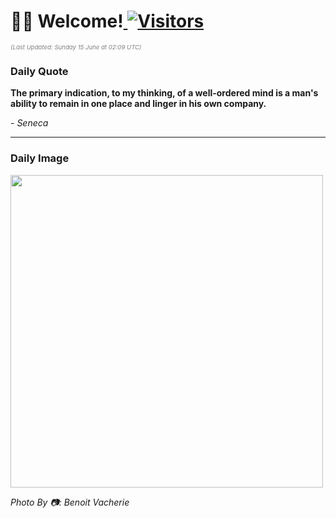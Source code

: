 <h1>👋🏽 Welcome!<a href="https://github.com/OmitNomis/"> <img src="https://visitor-badge.laobi.icu/badge?page_id=OmitNomis" alt="Visitors"></a></h1>

<i><p style="font-size: 0.6rem; color:gray">(Last Updated: Sunday 15 June at 02:09 UTC)</p></i>

<h3> Daily Quote </h3>
<b><p>The primary indication, to my thinking, of a well-ordered mind is a man&#39;s ability to remain in one place and linger in his own company.</p></b>
<i><caption style="font-size: 0.8rem; color:gray;">- Seneca</caption></i>


<hr>

<h3>Daily Image</h3>
<a href="https://images.pexels.com/photos/32549629/pexels-photo-32549629.jpeg" target="_blank"><img style="height:500px;" src="https://images.pexels.com/photos/32549629/pexels-photo-32549629.jpeg"/></a>

<i><caption style="font-size: 0.8rem; color:gray;"> Photo By 📷: Benoit Vacherie</caption></i>
